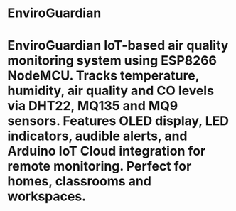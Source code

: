 # EnviroGuardian
# EnviroGuardian  IoT-based air quality monitoring system using ESP8266 NodeMCU. Tracks temperature, humidity, air quality and CO levels via DHT22, MQ135 and MQ9 sensors. Features OLED display, LED indicators, audible alerts, and Arduino IoT Cloud integration for remote monitoring. Perfect for homes, classrooms and workspaces.
